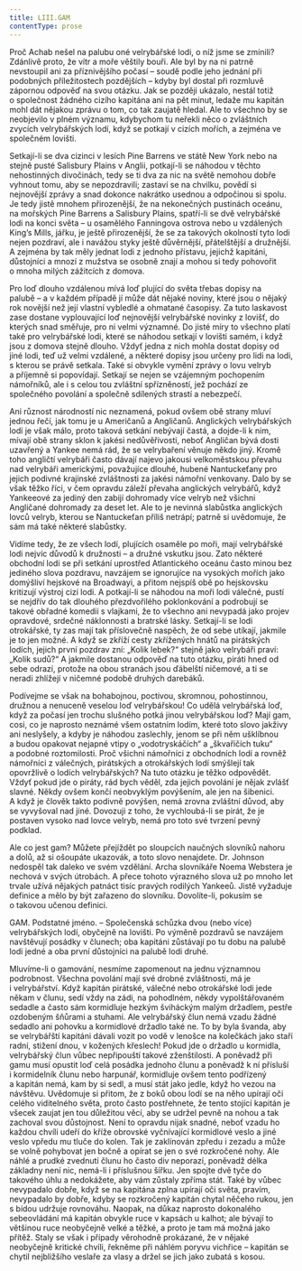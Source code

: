```yaml
---
title: LIII.GAM
contentType: prose
---
```


  

Proč Achab nešel na palubu oné velrybářské lodi, o níž jsme se zmínili? Zdánlivě proto, že vítr a moře věštily bouři. Ale byl by na ni patrně nevstoupil ani za příznivějšího počasí – soudě podle jeho jednání při podobných příležitostech pozdějších – kdyby byl dostal při rozmluvě zápornou odpověď na svou otázku. Jak se později ukázalo, nestál totiž o společnost žádného cizího kapitána ani na pět minut, ledaže mu kapitán mohl dát nějakou zprávu o tom, co tak zaujatě hledal. Ale to všechno by se neobjevilo v plném významu, kdybychom tu neřekli něco o zvláštních zvycích velrybářských lodí, když se potkají v cizích mořích, a zejména ve společném lovišti.

Setkají-li se dva cizinci v lesích Pine Barrens ve státě New York nebo na stejně pusté Salisbury Plains v Anglii, potkají-li se náhodou v těchto nehostinných divočinách, tedy se ti dva za nic na světě nemohou dobře vyhnout tomu, aby se nepozdravili; zastaví se na chvilku, povědí si nejnovější zprávy a snad dokonce nakrátko usednou a odpočinou si spolu. Je tedy jistě mnohem přirozenější, že na nekonečných pustinách oceánu, na mořských Pine Barrens a Salisbury Plains, spatří-li se dvě velrybářské lodi na konci světa – u osamělého Fanningova ostrova nebo u vzdálených King’s Mills, jářku, je ještě přirozenější, že se za takových okolností tyto lodi nejen pozdraví, ale i navážou styky ještě důvěrnější, přátelštější a družnější. A zejména by tak měly jednat lodi z jednoho přístavu, jejichž kapitáni, důstojníci a mnozí z mužstva se osobně znají a mohou si tedy pohovořit o mnoha milých zážitcích z domova.

Pro loď dlouho vzdálenou mívá loď plující do světa třebas dopisy na palubě – a v každém případě jí může dát nějaké noviny, které jsou o nějaký rok novější než její vlastní vybledlé a ohmatané časopisy. Za tuto laskavost zase dostane vyplouvající loď nejnovější velrybářské novinky z lovišť, do kterých snad směřuje, pro ni velmi významné. Do jisté míry to všechno platí také pro velrybářské lodi, které se náhodou setkají v lovišti samém, i když jsou z domova stejně dlouho. Vždyť jedna z nich mohla dostat dopisy od jiné lodi, teď už velmi vzdálené, a některé dopisy jsou určeny pro lidi na lodi, s kterou se právě setkala. Také si obvykle vymění zprávy o lovu velryb a příjemně si popovídají. Setkají se nejen se vzájemným pochopením námořníků, ale i s celou tou zvláštní spřízněností, jež pochází ze společného povolání a společně sdílených strastí a nebezpečí.

Ani různost národností nic neznamená, pokud ovšem obě strany mluví jednou řečí, jak tomu je u Američanů a Angličanů. Anglických velrybářských lodí je však málo, proto taková setkání nebývají častá, a dojde-li k nim, mívají obě strany sklon k jakési nedůvěřivosti, neboť Angličan bývá dosti uzavřený a Yankee nemá rád, že se velrybaření věnuje někdo jiný. Kromě toho angličtí velrybáři často dávají najevo jakousi velkoměstskou převahu nad velrybáři americkými, považujíce dlouhé, hubené Nantuckeťany pro jejich podivné krajinské zvláštnosti za jakési námořní venkovany. Dalo by se však těžko říci, v čem opravdu záleží převaha anglických velrybářů, když Yankeeové za jediný den zabijí dohromady více velryb než všichni Angličané dohromady za deset let. Ale to je nevinná slabůstka ang­lických lovců velryb, kterou se Nantuckeťan příliš netrápí; patrně si uvědomuje, že sám má také některé slabůstky.

Vidíme tedy, že ze všech lodí, plujících osaměle po moři, mají velrybářské lodi nejvíc důvodů k družnosti – a družné vskutku jsou. Zato některé obchodní lodi se při setkání uprostřed Atlantického oceánu často minou bez jediného slova pozdravu, navzájem se ignorujíce na vysokých mořích jako domýšliví hejskové na Broadwayi, a přitom nejspíš obě po hejskovsku kritizují výstroj cizí lodi. A potkají-li se náhodou na moři lodi válečné, pustí se nejdřív do tak dlouhého přezdvořilého poklonkování a podrobují se takové obřadné komedii s vlajkami, že to všechno ani nevypadá jako projev opravdové, srdečné náklonnosti a bratrské lásky. Setkají-li se lodi otrokářské, ty zas mají tak příslovečně naspěch, že od sebe utíkají, jakmile je to jen možné. A když se zkříží cesty zkřížených hnátů na pirátských lodích, jejich první pozdrav zní: „Kolik lebek?“ stejně jako velrybáři praví: „Kolik sudů?“ A jakmile dostanou odpověď na tuto otázku, piráti hned od sebe odrazí, protože na obou stranách jsou ďábelští ničemové, a ti se neradi zhlížejí v ničemné podobě druhých darebáků.

Podívejme se však na bohabojnou, poctivou, skromnou, pohostinnou, družnou a nenuceně veselou loď velrybářskou! Co udělá velrybářská loď, když za počasí jen trochu slušného potká jinou velrybářskou loď? Mají gam, cosi, co je naprosto neznámé všem ostatním lodím, které toto slovo jakživy ani neslyšely, a kdyby je náhodou zaslechly, jenom se při něm ušklíbnou a budou opakovat nejapné vtipy o „vodotryskáčích“ a „škvařičích tuku“ a podobné roztomilosti. Proč všichni námořníci z obchodních lodí a rovněž námořníci z válečných, pirátských a otrokářských lodí smýšlejí tak opovržlivě o lodích velrybářských? Na tuto otázku je těžko odpovědět. Vždyť pokud jde o piráty, rád bych věděl, zda jejich povolání je nějak zvlášť slavné. Někdy ovšem končí neobvyklým povýšením, ale jen na šibenici. A když je člověk takto podivně povýšen, nemá zrovna zvláštní důvod, aby se vyvyšoval nad jiné. Dovozuji z toho, že vychloubá-li se pirát, že je postaven vysoko nad lovce velryb, nemá pro toto své tvrzení pevný podklad.

Ale co jest gam? Můžete přejíždět po sloupcích naučných slovníků nahoru a dolů, až si ošoupáte ukazovák, a toto slovo nenajdete. Dr. Johnson nedospěl tak daleko ve svém vzdělání. Archa slovníkáře Noema Webstera je nechová v svých útrobách. A přece tohoto výrazného slova už po mnoho let trvale užívá nějakých patnáct tisíc pravých rodilých Yankeeů. Jistě vyžaduje definice a mělo by být zařazeno do slovníku. Dovolíte-li, pokusím se o takovou učenou definici.

GAM. Podstatné jméno. – Společenská schůzka dvou (nebo více) velrybářských lodí, obyčejně na lovišti. Po výměně pozdravů se navzájem navštěvují posádky v člunech; oba kapitáni zůstávají po tu dobu na palubě lodi jedné a oba první důstojníci na palubě lodi druhé.

Mluvíme-li o gamování, nesmíme zapomenout na jednu významnou podrobnost. Všechna povolání mají své drobné zvláštnosti, má je i velrybářství. Když kapitán pirátské, válečné nebo otrokářské lodi jede někam v člunu, sedí vždy na zádi, na pohodlném, někdy vypolštářovaném sedadle a často sám kormidluje hezkým šviháckým malým držadlem, pestře ozdobeným šňůrami a stuhami. Ale velrybářský člun nemá vzadu žádné sedadlo ani pohovku a kormidlové držadlo také ne. To by byla švanda, aby se velrybářští kapitáni dávali vozit po vodě v lenošce na kolečkách jako staří radní, stižení dnou, v kožených křeslech! Pokud jde o držadlo u kormidla, velrybářský člun vůbec nepřipouští takové zženštilosti. A poněvadž při gamu musí opustit loď celá posádka jednoho člunu a poněvadž k ní přísluší i kormidelník člunu nebo harpunář, kormidluje ovšem tento podřízený a kapitán nemá, kam by si sedl, a musí stát jako jedle, když ho vezou na návštěvu. Uvědomuje si přitom, že z boků obou lodí se na něho upírají oči celého viditelného světa, proto často postřehnete, že tento stojící kapitán je všecek zaujat jen tou důležitou věcí, aby se udržel pevně na nohou a tak zachoval svou důstojnost. Není to opravdu nijak snadné, neboť vzadu ho každou chvíli udeří do kříže obrovské vyčnívající kormidlové veslo a jiné veslo vpředu mu tluče do kolen. Tak je zaklínován zpředu i zezadu a může se volně pohybovat jen bočně a opírat se jen o své rozkročené nohy. Ale náhlé a prudké zvednutí člunu ho často div neporazí, poněvadž délka základny není nic, nemá-li i příslušnou šířku. Jen spojte dvě tyče do takového úhlu a nedokážete, aby vám zůstaly zpříma stát. Také by vůbec nevypadalo dobře, když se na kapitána zplna upírají oči světa, pravím, nevypadalo by dobře, kdyby se rozkročený kapitán chytal něčeho rukou, jen s bídou udržuje rovnováhu. Naopak, na důkaz naprosto dokonalého sebeovládání má kapitán obvykle ruce v kapsách u kalhot; ale bývají to většinou ruce neobyčejně velké a těžké, a proto je tam má možná jako přítěž. Staly se však i případy věrohodně prokázané, že v nějaké neobyčejně kritické chvíli, řekněme při náhlém poryvu vichřice – kapitán se chytil nejbližšího veslaře za vlasy a držel se jich jako zubatá s kosou.
